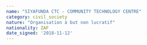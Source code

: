 ```yaml
---
name: "SIYAFUNDA CTC - COMMUNITY TECHNOLOGY CENTRE"
category: civil_society
nature: "Organisation à but non lucratif"
nationality: ZAF
date_signed: '2018-11-12'
---
```

    